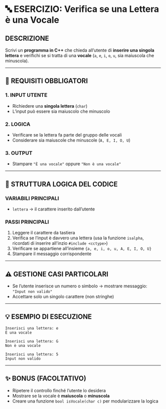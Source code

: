 # 🔤 ESERCIZIO: Verifica se una Lettera è una Vocale

## DESCRIZIONE  
Scrivi un **programma in C++** che chieda all’utente di **inserire una singola lettera** e verifichi se si tratta di una **vocale** (`a`, `e`, `i`, `o`, `u`, sia maiuscola che minuscola).

---

## 📌 REQUISITI OBBLIGATORI

### 1. INPUT UTENTE
- Richiedere una **singola lettera** (`char`)
- L’input può essere sia maiuscolo che minuscolo

### 2. LOGICA
- Verificare se la lettera fa parte del gruppo delle vocali
- Considerare sia maiuscole che minuscole (`A, E, I, O, U`)

### 3. OUTPUT
- Stampare `"È una vocale"` oppure `"Non è una vocale"`

---

## 🔁 STRUTTURA LOGICA DEL CODICE

### VARIABILI PRINCIPALI
- `lettera` → il carattere inserito dall’utente

### PASSI PRINCIPALI
1. Leggere il carattere da tastiera
2. Verifica se l’input è davvero una lettera (usa la funzione `isalpha`, ricordati di inserire all'inzio `#include <cctype>`)
3. Verificare se appartiene all’insieme `{a, e, i, o, u, A, E, I, O, U}`
4. Stampare il messaggio corrispondente

---

## ⚠️ GESTIONE CASI PARTICOLARI

- Se l’utente inserisce un numero o simbolo → mostrare messaggio: `"Input non valido"`
- Accettare solo un singolo carattere (non stringhe)

---

## 💡 ESEMPIO DI ESECUZIONE
```
Inserisci una lettera: e
È una vocale
```

```
Inserisci una lettera: G
Non è una vocale
```

```
Inserisci una lettera: 5
Input non valido
```

---

## ✨ BONUS (FACOLTATIVO)
- Ripetere il controllo finché l’utente lo desidera
- Mostrare se la vocale è **maiuscola** o **minuscola**
- Creare una funzione `bool isVocale(char c)` per modularizzare la logica
